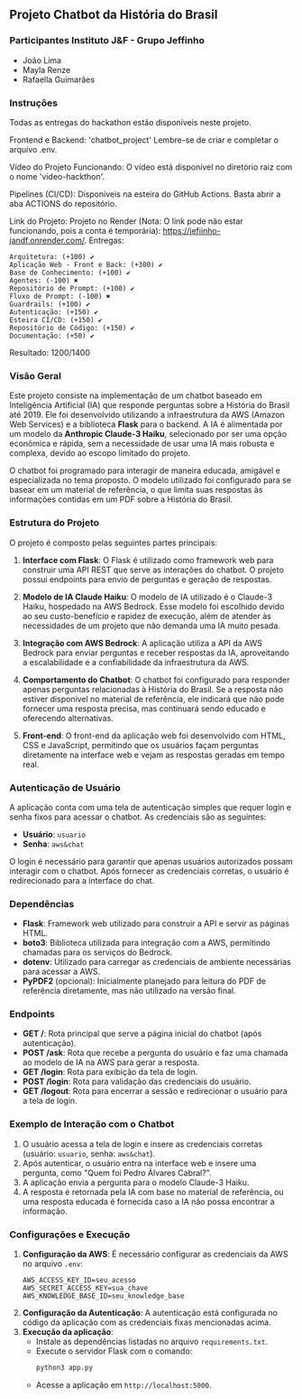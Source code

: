 ## Projeto Chatbot da História do Brasil

### Participantes Instituto J&F - Grupo Jeffinho 
- João Lima
- Mayla Renze
- Rafaella Guimarães

### Instruções

Todas as entregas do hackathon estão disponíveis neste projeto.

Frontend e Backend: 'chatbot_project'
Lembre-se de criar e completar o arquivo .env.

Vídeo do Projeto Funcionando: O vídeo está disponível no diretório raiz com o nome 'video-hackthon'.

Pipelines (CI/CD): Disponíveis na esteira do GitHub Actions. Basta abrir a aba ACTIONS do repositório.

Link do Projeto: Projeto no Render (Nota: O link pode não estar funcionando, pois a conta é temporária): https://jefiinho-jandf.onrender.com/.
Entregas:

    Arquitetura: (+100) ✔️
    Aplicação Web - Front e Back: (+300) ✔️
    Base de Conhecimento: (+100) ✔️
    Agentes: (-100) ✖️
    Repositório de Prompt: (+100) ✔️
    Fluxo de Prompt: (-100) ✖️
    Guardrails: (+100) ✔️
    Autenticação: (+150) ✔️
    Esteira CI/CD: (+150) ✔️
    Repositório de Código: (+150) ✔️
    Documentação: (+50) ✔️

Resultado: 1200/1400

### Visão Geral

Este projeto consiste na implementação de um chatbot baseado em Inteligência Artificial (IA) que responde perguntas sobre a História do Brasil até 2019. Ele foi desenvolvido utilizando a infraestrutura da AWS (Amazon Web Services) e a biblioteca **Flask** para o backend. A IA é alimentada por um modelo da **Anthropic Claude-3 Haiku**, selecionado por ser uma opção econômica e rápida, sem a necessidade de usar uma IA mais robusta e complexa, devido ao escopo limitado do projeto.

O chatbot foi programado para interagir de maneira educada, amigável e especializada no tema proposto. O modelo utilizado foi configurado para se basear em um material de referência, o que limita suas respostas às informações contidas em um PDF sobre a História do Brasil.

### Estrutura do Projeto

O projeto é composto pelas seguintes partes principais:

1. **Interface com Flask**: O Flask é utilizado como framework web para construir uma API REST que serve as interações do chatbot. O projeto possui endpoints para envio de perguntas e geração de respostas.

2. **Modelo de IA Claude Haiku**: O modelo de IA utilizado é o Claude-3 Haiku, hospedado na AWS Bedrock. Esse modelo foi escolhido devido ao seu custo-benefício e rapidez de execução, além de atender às necessidades de um projeto que não demanda uma IA muito pesada.

3. **Integração com AWS Bedrock**: A aplicação utiliza a API da AWS Bedrock para enviar perguntas e receber respostas da IA, aproveitando a escalabilidade e a confiabilidade da infraestrutura da AWS.

4. **Comportamento do Chatbot**: O chatbot foi configurado para responder apenas perguntas relacionadas à História do Brasil. Se a resposta não estiver disponível no material de referência, ele indicará que não pode fornecer uma resposta precisa, mas continuará sendo educado e oferecendo alternativas.

5. **Front-end**: O front-end da aplicação web foi desenvolvido com HTML, CSS e JavaScript, permitindo que os usuários façam perguntas diretamente na interface web e vejam as respostas geradas em tempo real.

### Autenticação de Usuário

A aplicação conta com uma tela de autenticação simples que requer login e senha fixos para acessar o chatbot. As credenciais são as seguintes:

- **Usuário**: `usuario`
- **Senha**: `aws&chat`

O login é necessário para garantir que apenas usuários autorizados possam interagir com o chatbot. Após fornecer as credenciais corretas, o usuário é redirecionado para a interface do chat.

### Dependências

- **Flask**: Framework web utilizado para construir a API e servir as páginas HTML.
- **boto3**: Biblioteca utilizada para integração com a AWS, permitindo chamadas para os serviços do Bedrock.
- **dotenv**: Utilizado para carregar as credenciais de ambiente necessárias para acessar a AWS.
- **PyPDF2** (opcional): Inicialmente planejado para leitura do PDF de referência diretamente, mas não utilizado na versão final.

### Endpoints

- **GET /**: Rota principal que serve a página inicial do chatbot (após autenticação).
- **POST /ask**: Rota que recebe a pergunta do usuário e faz uma chamada ao modelo de IA na AWS para gerar a resposta.
- **GET /login**: Rota para exibição da tela de login.
- **POST /login**: Rota para validação das credenciais do usuário.
- **GET /logout**: Rota para encerrar a sessão e redirecionar o usuário para a tela de login.

### Exemplo de Interação com o Chatbot

1. O usuário acessa a tela de login e insere as credenciais corretas (usuário: `usuario`, senha: `aws&chat`).
2. Após autenticar, o usuário entra na interface web e insere uma pergunta, como "Quem foi Pedro Álvares Cabral?".
3. A aplicação envia a pergunta para o modelo Claude-3 Haiku.
4. A resposta é retornada pela IA com base no material de referência, ou uma resposta educada é fornecida caso a IA não possa encontrar a informação.

### Configurações e Execução

1. **Configuração da AWS**: É necessário configurar as credenciais da AWS no arquivo `.env`:
   ```
   AWS_ACCESS_KEY_ID=seu_acesso
   AWS_SECRET_ACCESS_KEY=sua_chave
   AWS_KNOWLEDGE_BASE_ID=seu_knowledge_base
   ```
2. **Configuração da Autenticação**: A autenticação está configurada no código da aplicação com as credenciais fixas mencionadas acima.
3. **Execução da aplicação**:
   - Instale as dependências listadas no arquivo `requirements.txt`.
   - Execute o servidor Flask com o comando:
     ```bash
     python3 app.py
     ```
   - Acesse a aplicação em `http://localhost:5000`.
